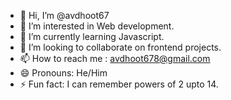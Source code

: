 - 👋 Hi, I’m @avdhoot67
- 👀 I’m interested in Web development.
- 🌱 I’m currently learning Javascript.
- 💞️ I’m looking to collaborate on frontend projects.
- 📫 How to reach me : avdhoot678@gmail.com
- 😄 Pronouns: He/Him
- ⚡ Fun fact: I can remember powers of 2 upto 14.

<!---
avdhoot67/avdhoot67 is a ✨ special ✨ repository because its `README.md` (this file) appears on your GitHub profile.
You can click the Preview link to take a look at your changes.
--->
